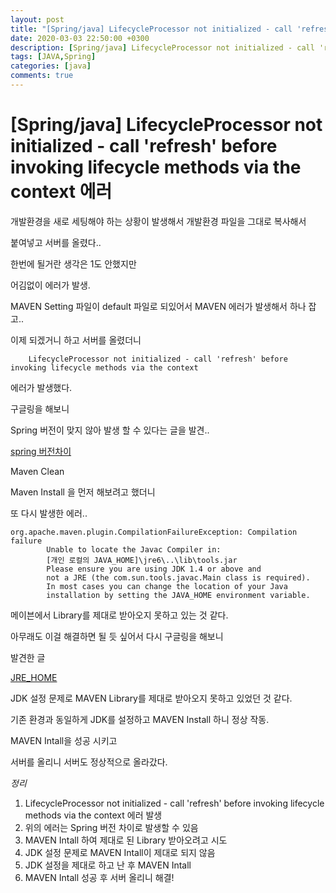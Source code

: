 ```yaml
---
layout: post
title: "[Spring/java] LifecycleProcessor not initialized - call 'refresh' before invoking lifecycle methods via the context"
date: 2020-03-03 22:50:00 +0300
description: [Spring/java] LifecycleProcessor not initialized - call 'refresh' before invoking lifecycle methods via the context
tags: [JAVA,Spring]
categories: [java]
comments: true
---
```


# [Spring/java] LifecycleProcessor not initialized - call 'refresh' before invoking lifecycle methods via the context 에러

개발환경을 새로 세팅해야 하는 상황이 발생해서 개발환경 파일을 그대로 복사해서

붙여넣고 서버를 올렸다..

한번에 될거란 생각은 1도 안했지만 

어김없이 에러가 발생.

MAVEN Setting 파일이 default 파일로 되있어서 MAVEN 에러가 발생해서 하나 잡고..

이제 되겠거니 하고 서버를 올렸더니

```
	LifecycleProcessor not initialized - call 'refresh' before invoking lifecycle methods via the context 
```

에러가 발생했다.

구글링을 해보니 

Spring 버전이 맞지 않아 발생 할 수 있다는 글을 발견..

[spring 버전차이](http://blog.naver.com/PostView.nhn?blogId=hwanwhat81&logNo=220755820276&parentCategoryNo=&categoryNo=&viewDate=&isShowPopularPosts=false&from=postView)

Maven Clean

Maven Install 을 먼저 해보려고 했더니

또 다시 발생한 에러..

```
org.apache.maven.plugin.CompilationFailureException: Compilation failure
        Unable to locate the Javac Compiler in:
        [개인 로컬의 JAVA_HOME]\jre6\..\lib\tools.jar
        Please ensure you are using JDK 1.4 or above and
        not a JRE (the com.sun.tools.javac.Main class is required).
        In most cases you can change the location of your Java
        installation by setting the JAVA_HOME environment variable.
```

메이븐에서 Library를 제대로 받아오지 못하고 있는 것 같다.

아무래도 이걸 해결하면 될 듯 싶어서 다시 구글링을 해보니

발견한 글

[JRE_HOME](https://bboks.net/281)

JDK 설정 문제로 MAVEN Library를 제대로 받아오지 못하고 있었던 것 같다.

기존 환경과 동일하게 JDK를 설정하고 MAVEN Install 하니 정상 작동.

MAVEN Intall을 성공 시키고

서버를 올리니 서버도 정상적으로 올라갔다.



*정리*
1. LifecycleProcessor not initialized - call 'refresh' before invoking lifecycle methods via the context 에러 발생
2. 위의 에러는 Spring 버전 차이로 발생할 수 있음
3. MAVEN Intall 하여 제대로 된 Library 받아오려고 시도
4. JDK 설정 문제로 MAVEN Intall이 제대로 되지 않음
5. JDK 설정을 제대로 하고 난 후 MAVEN Intall
6. MAVEN Intall 성공 후 서버 올리니 해결!



